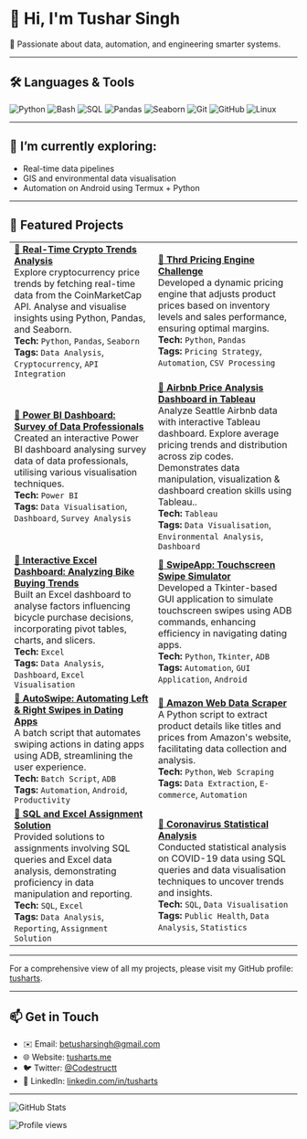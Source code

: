 # 👋 Hi, I'm Tushar Singh

🚀 Passionate about data, automation, and engineering smarter systems.

---

## 🛠️ Languages & Tools

![Python](https://img.shields.io/badge/Python-3776AB?style=for-the-badge&logo=python&logoColor=white)
![Bash](https://img.shields.io/badge/Bash-121011?style=for-the-badge&logo=gnubash&logoColor=white)
![SQL](https://img.shields.io/badge/SQL-336791?style=for-the-badge&logo=postgresql&logoColor=white)
![Pandas](https://img.shields.io/badge/Pandas-150458?style=for-the-badge&logo=pandas&logoColor=white)
![Seaborn](https://img.shields.io/badge/Seaborn-3776AB?style=for-the-badge&logo=python&logoColor=white)
![Git](https://img.shields.io/badge/Git-F05032?style=for-the-badge&logo=git&logoColor=white)
![GitHub](https://img.shields.io/badge/GitHub-181717?style=for-the-badge&logo=github&logoColor=white)
![Linux](https://img.shields.io/badge/Linux-FCC624?style=for-the-badge&logo=linux&logoColor=black)

---

## 🌱 I’m currently exploring:
- Real-time data pipelines
- GIS and environmental data visualisation
- Automation on Android using Termux + Python

---

## 📌 Featured Projects

<div align="center">

<table>
  <tr>
    <td width="50%">
      <strong><a href="https://github.com/tusharts/Real-TimeCryptoTrendsAnalysis">🔹 Real-Time Crypto Trends Analysis</a></strong><br>
      Explore cryptocurrency price trends by fetching real-time data from the CoinMarketCap API. Analyse and visualise insights using Python, Pandas, and Seaborn.<br>
      <strong>Tech:</strong> <code>Python</code>, <code>Pandas</code>, <code>Seaborn</code><br>
      <strong>Tags:</strong> <code>Data Analysis</code>, <code>Cryptocurrency</code>, <code>API Integration</code>
    </td>
    <td width="50%">
      <strong><a href="https://github.com/tusharts/thrd-coding-challenge">🔹 Thrd Pricing Engine Challenge</a></strong><br>
      Developed a dynamic pricing engine that adjusts product prices based on inventory levels and sales performance, ensuring optimal margins.<br>
      <strong>Tech:</strong> <code>Python</code>, <code>Pandas</code><br>
      <strong>Tags:</strong> <code>Pricing Strategy</code>, <code>Automation</code>, <code>CSV Processing</code>
    </td>
  </tr>
  <tr>
    <td width="50%">
      <strong><a href="https://github.com/tusharts/PowerBI_Dashboard-Survey_of_Data_Professionals">🔹 Power BI Dashboard: Survey of Data Professionals</a></strong><br>
      Created an interactive Power BI dashboard analysing survey data of data professionals, utilising various visualisation techniques.<br>
      <strong>Tech:</strong> <code>Power BI</code><br>
      <strong>Tags:</strong> <code>Data Visualisation</code>, <code>Dashboard</code>, <code>Survey Analysis</code>
    </td>
    <td width="50%">
      <strong><a href="https://github.com/tusharts/Tableau-Airbnb-Price-Dashboard">🔹 Airbnb Price Analysis Dashboard in Tableau</a></strong><br>
      Analyze Seattle Airbnb data with interactive Tableau dashboard. Explore average pricing trends and distribution across zip codes. Demonstrates data manipulation, visualization & dashboard creation skills using Tableau..<br>
      <strong>Tech:</strong> <code>Tableau</code><br>
      <strong>Tags:</strong> <code>Data Visualisation</code>, <code>Environmental Analysis</code>, <code>Dashboard</code>
    </td>
  </tr>
  <tr>
    <td width="50%">
      <strong><a href="https://github.com/tusharts/InteractiveExcelDashboard-AnalyzingBikeBuyingTrends">🔹 Interactive Excel Dashboard: Analyzing Bike Buying Trends</a></strong><br>
      Built an Excel dashboard to analyse factors influencing bicycle purchase decisions, incorporating pivot tables, charts, and slicers.<br>
      <strong>Tech:</strong> <code>Excel</code><br>
      <strong>Tags:</strong> <code>Data Analysis</code>, <code>Dashboard</code>, <code>Excel Visualisation</code>
    </td>
    <td width="50%">
      <strong><a href="https://github.com/tusharts/SwipeApp">🔹 SwipeApp: Touchscreen Swipe Simulator</a></strong><br>
      Developed a Tkinter-based GUI application to simulate touchscreen swipes using ADB commands, enhancing efficiency in navigating dating apps.<br>
      <strong>Tech:</strong> <code>Python</code>, <code>Tkinter</code>, <code>ADB</code><br>
      <strong>Tags:</strong> <code>Automation</code>, <code>GUI Application</code>, <code>Android</code>
    </td>
  </tr>
  <tr>
    <td width="50%">
      <strong><a href="https://github.com/tusharts/SwipeBot">🔹 AutoSwipe: Automating Left & Right Swipes in Dating Apps</a></strong><br>
      A batch script that automates swiping actions in dating apps using ADB, streamlining the user experience.<br>
      <strong>Tech:</strong> <code>Batch Script</code>, <code>ADB</code><br>
      <strong>Tags:</strong> <code>Automation</code>, <code>Android</code>, <code>Productivity</code>
    </td>
    <td width="50%">
      <strong><a href="https://github.com/tusharts/AmazonWebDataScraper">🔹 Amazon Web Data Scraper</a></strong><br>
      A Python script to extract product details like titles and prices from Amazon's website, facilitating data collection and analysis.<br>
      <strong>Tech:</strong> <code>Python</code>, <code>Web Scraping</code><br>
      <strong>Tags:</strong> <code>Data Extraction</code>, <code>E-commerce</code>, <code>Automation</code>
    </td>
  </tr>
  <tr>
    <td width="50%">
      <strong><a href="https://github.com/tusharts/SQL-and-Excel-Assignment-Solution">🔹 SQL and Excel Assignment Solution</a></strong><br>
      Provided solutions to assignments involving SQL queries and Excel data analysis, demonstrating proficiency in data manipulation and reporting.<br>
      <strong>Tech:</strong> <code>SQL</code>, <code>Excel</code><br>
      <strong>Tags:</strong> <code>Data Analysis</code>, <code>Reporting</code>, <code>Assignment Solution</code>
    </td>
    <td width="50%">
      <strong><a href="https://github.com/tusharts/CoronavirusStatisticalAnalysis">🔹 Coronavirus Statistical Analysis</a></strong><br>
      Conducted statistical analysis on COVID-19 data using SQL queries and data visualisation techniques to uncover trends and insights.<br>
      <strong>Tech:</strong> <code>SQL</code>, <code>Data Visualisation</code><br>
      <strong>Tags:</strong> <code>Public Health</code>, <code>Data Analysis</code>, <code>Statistics</code>
    </td>
  </tr>
</table>

</div>

---

For a comprehensive view of all my projects, please visit my GitHub profile: [tusharts](https://github.com/tusharts).



---

## 📫 Get in Touch

- ✉️ Email: [betusharsingh@gmail.com](mailto:betusharsingh@gmail.com)
- 🌐 Website: [tusharts.me](https://tusharts.me)
- 🐦 Twitter: [@Codestructt](https://x.com/Codestructt)
- 💼 LinkedIn: [linkedin.com/in/tusharts](https://www.linkedin.com/in/tusharts)

---

![GitHub Stats](https://github-readme-stats.vercel.app/api?username=tusharts&show_icons=true&theme=tokyonight)

![Profile views](https://komarev.com/ghpvc/?username=tusharts)

